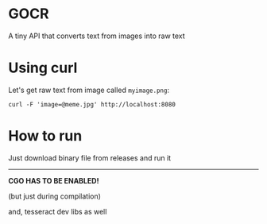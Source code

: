 # GOCR

A tiny API that converts text from images into raw text


# Using curl

Let's get raw text from image called `myimage.png`:

```
curl -F 'image=@meme.jpg' http://localhost:8080
```


# How to run

Just download binary file from releases and run it

-----

**CGO HAS TO BE ENABLED!**

(but just during compilation)

and, tesseract dev libs as well